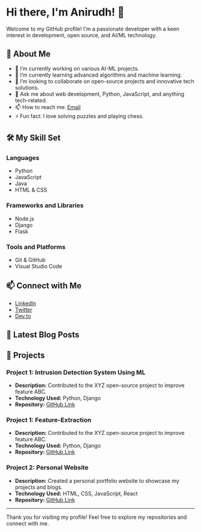 # Hi there, I'm Anirudh! 👋

Welcome to my GitHub profile! I'm a passionate developer with a keen interest in development, open source, and AI/ML technology.

## 🚀 About Me

- 🔭 I’m currently working on various AI-ML projects.
- 🌱 I’m currently learning advanced algorithms and machine learning.
- 👯 I’m looking to collaborate on open-source projects and innovative tech solutions.
- 💬 Ask me about web development, Python, JavaScript, and anything tech-related.
- 📫 How to reach me: [Email](mailto:anirudh@example.com)
- ⚡ Fun fact: I love solving puzzles and playing chess.

## 🛠️ My Skill Set

### Languages

- Python
- JavaScript
- Java
- HTML & CSS

### Frameworks and Libraries

- Node.js
- Django
- Flask

### Tools and Platforms

- Git & GitHub
- Visual Studio Code

## 📫 Connect with Me

- [LinkedIn](https://www.linkedin.com/in/anirudh/)
- [Twitter](https://twitter.com/SudoAnirudh)
- [Dev.to](https://dev.to/SudoAnirudh)

## 📜 Latest Blog Posts

<!-- BLOG-POST-LIST:START -->

<!-- BLOG-POST-LIST:END -->

## 💼 Projects

### Project 1: Intrusion Detection System Using ML

- **Description:** Contributed to the XYZ open-source project to improve feature ABC.
- **Technology Used:** Python, Django
- **Repository:** [GitHub Link](https://github.com/SudoAnirudh/Intrusion-Detection-System-Using-ML)

### Project 1: Feature-Extraction

- **Description:** Contributed to the XYZ open-source project to improve feature ABC.
- **Technology Used:** Python, Django
- **Repository:** [GitHub Link](https://github.com/SudoAnirudh/Feature-Extraction)

### Project 2: Personal Website

- **Description:** Created a personal portfolio website to showcase my projects and blogs.
- **Technology Used:** HTML, CSS, JavaScript, React
- **Repository:** [GitHub Link](https://github.com/SudoAnirudh/personal-website)

---

Thank you for visiting my profile! Feel free to explore my repositories and connect with me.
